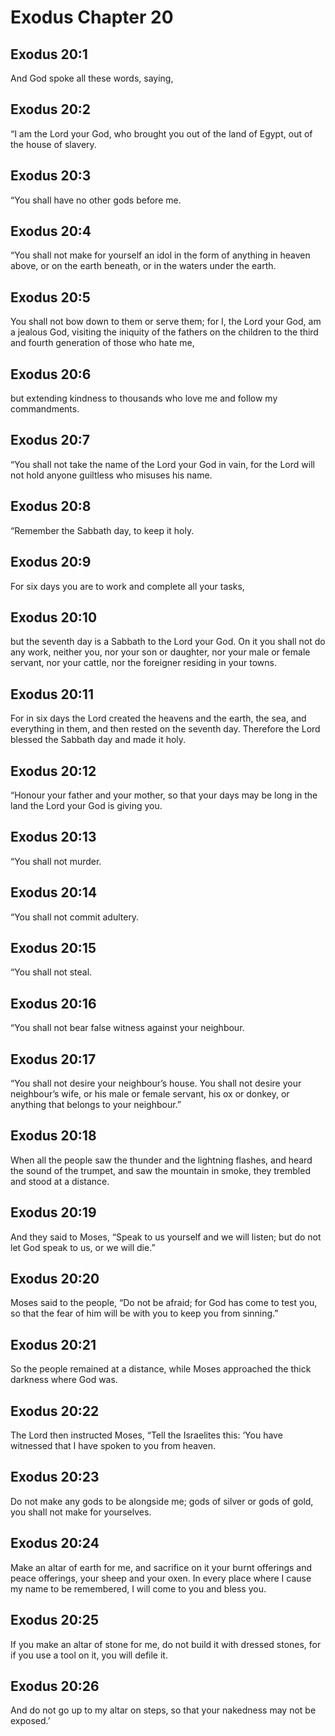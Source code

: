 # Exodus Chapter 20

## Exodus 20:1

And God spoke all these words, saying,

## Exodus 20:2

“I am the Lord your God, who brought you out of the land of Egypt, out of the house of slavery.

## Exodus 20:3

“You shall have no other gods before me.

## Exodus 20:4

“You shall not make for yourself an idol in the form of anything in heaven above, or on the earth beneath, or in the waters under the earth.

## Exodus 20:5

You shall not bow down to them or serve them; for I, the Lord your God, am a jealous God, visiting the iniquity of the fathers on the children to the third and fourth generation of those who hate me,

## Exodus 20:6

but extending kindness to thousands who love me and follow my commandments.

## Exodus 20:7

“You shall not take the name of the Lord your God in vain, for the Lord will not hold anyone guiltless who misuses his name.

## Exodus 20:8

“Remember the Sabbath day, to keep it holy.

## Exodus 20:9

For six days you are to work and complete all your tasks,

## Exodus 20:10

but the seventh day is a Sabbath to the Lord your God. On it you shall not do any work, neither you, nor your son or daughter, nor your male or female servant, nor your cattle, nor the foreigner residing in your towns.

## Exodus 20:11

For in six days the Lord created the heavens and the earth, the sea, and everything in them, and then rested on the seventh day. Therefore the Lord blessed the Sabbath day and made it holy.

## Exodus 20:12

“Honour your father and your mother, so that your days may be long in the land the Lord your God is giving you.

## Exodus 20:13

“You shall not murder.

## Exodus 20:14

“You shall not commit adultery.

## Exodus 20:15

“You shall not steal.

## Exodus 20:16

“You shall not bear false witness against your neighbour.

## Exodus 20:17

“You shall not desire your neighbour’s house. You shall not desire your neighbour’s wife, or his male or female servant, his ox or donkey, or anything that belongs to your neighbour.”

## Exodus 20:18

When all the people saw the thunder and the lightning flashes, and heard the sound of the trumpet, and saw the mountain in smoke, they trembled and stood at a distance.

## Exodus 20:19

And they said to Moses, “Speak to us yourself and we will listen; but do not let God speak to us, or we will die.”

## Exodus 20:20

Moses said to the people, “Do not be afraid; for God has come to test you, so that the fear of him will be with you to keep you from sinning.”

## Exodus 20:21

So the people remained at a distance, while Moses approached the thick darkness where God was.

## Exodus 20:22

The Lord then instructed Moses, “Tell the Israelites this: ‘You have witnessed that I have spoken to you from heaven.

## Exodus 20:23

Do not make any gods to be alongside me; gods of silver or gods of gold, you shall not make for yourselves.

## Exodus 20:24

Make an altar of earth for me, and sacrifice on it your burnt offerings and peace offerings, your sheep and your oxen. In every place where I cause my name to be remembered, I will come to you and bless you.

## Exodus 20:25

If you make an altar of stone for me, do not build it with dressed stones, for if you use a tool on it, you will defile it.

## Exodus 20:26

And do not go up to my altar on steps, so that your nakedness may not be exposed.’
